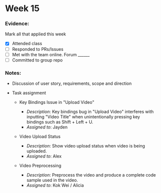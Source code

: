 # Week 15 

### Evidence:
Mark all that applied this week
- [x] Attended class
- [ ] Responded to PRs/Issues
- [ ] Met with the team online. Forum ______
- [ ] Committed to group repo

### Notes: 
- Discussion of user story, requirements, scope and direction 
- Task assignment 

  - Key Bindings Issue in "Upload Video"
    - *Description*: Key bindings bug in "Upload Video" interferes with inputting "Video Title" when unintentionally pressing key bindings such as Shift + Left + U.
    - *Assigned to*: Jayden

  - Video Upload Status
    - *Description*: Show video upload status when video is being uploaded.
    - *Assigned to*: Alex

  - Video Preprocessing
    - *Description*: Preprocess the video and produce a complete code sample used in the video.
    - *Assigned to*: Kok Wei / Alicia




